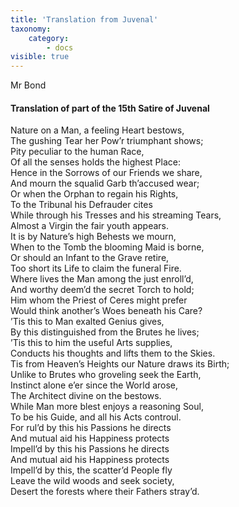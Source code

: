 ```yaml
---
title: 'Translation from Juvenal'
taxonomy:
    category:
        - docs
visible: true
---
```


<div class="author">Mr Bond</div>

#### Translation of part of the 15th Satire of Juvenal

Nature on a Man, a feeling Heart bestows,  
The gushing Tear her Pow’r triumphant shows;  
Pity peculiar to the human Race,  
Of all the senses holds the highest Place:  
Hence in the Sorrows of our Friends we share,  
And mourn the squalid Garb th’accused wear;  
Or when the Orphan to regain his Rights,  
To the Tribunal his Defrauder cites  
While through his Tresses and his streaming Tears,  
Almost a Virgin the fair youth appears.  
It is by Nature’s high Behests we mourn,  
When to the Tomb the blooming Maid is borne,  
Or should an Infant to the Grave retire,  
Too short its Life to claim the funeral Fire.  
Where lives the Man among the just enroll’d,  
And worthy deem’d the secret Torch to hold;  
Him whom the Priest of Ceres might prefer  
Would think another’s Woes beneath his Care?  
’Tis this to Man exalted Genius gives,  
By this distinguished from the Brutes he lives;  
’Tis this to him the useful Arts supplies,  
Conducts his thoughts and lifts them to the Skies.  
Tis from Heaven’s Heights our Nature draws its Birth;  
Unlike to Brutes who groveling seek the Earth,  
Instinct alone e’er since the World arose,  
The Architect divine on the bestows.  
While Man more blest enjoys a reasoning Soul,  
To be his Guide, and all his Acts controul.  
For rul’d by this his Passions he directs  
And mutual aid his Happiness protects  
Impell’d by this his Passions he directs  
And mutual aid his Happiness protects  
Impell’d by this, the scatter’d People fly  
Leave the wild woods and seek society,  
Desert the forests where their Fathers stray’d. 